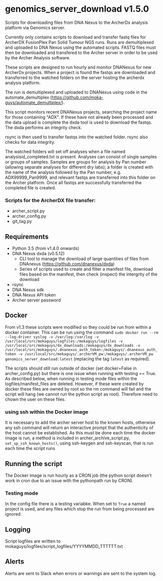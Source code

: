 # genomics_server_download v1.5.0
Scripts for downloading files from DNA Nexus to the ArcherDx analysis platform via Genomics server.

Currently only contains scripts to download and transfer fastq files for ArcherDX FusionPlex Pan Solid Tumour NGS runs. Runs are demultiplexed and uploaded to DNA Nexus using the automated scripts. FASTQ files must then be downloaded and transfered to the Archer server in order to be used by the Archer Analysis software.

These scripts are designed to run hourly and monitor DNANexus for new ArcherDx projects. When a project is found the fastqs are downloaded and transferred to the watched folders on the server hosting the archerdx analysis platform.

The run is demultiplexed and uploaded to DNANexus using code in the automate_demultiplex (https://github.com/moka-guys/automate_demultiplex/).

This script monitors recent DNANexus projects, searching the project name for those containing "ADX". If these have not already been processed and the data upload is complete the dxda tool is used to download the fastqs. The dxda performs an integrity check.

rsync is then used to transfer fastqs into the watched folder. rsync also checks for data integrity.

The watched folders will set off analyses when a file named analysisid_completed.txt is present. Analyses can consist of single samples or groups of samples. Samples are groups for analysis by Pan number (allowing separate analyses for different dry labs); a folder is created with the name of the analysis followed by the Pan number, e.g. ADX99999_Pan9999, and relevant fastqs are transferred into this folder on the Archer platform. Once all fastqs are successfully transferred the completed file is created.

### Scripts for the ArcherDX file transfer:
* archer_script.py
* archer_config.py
* git_tag.py

## Requirements
* Python 3.5 (from v1.4.0 onwards)
* DNA Nexus dxda (v0.5.12)
    * CLI tool to manage the download of large quantities of files from DNAnexus (https://github.com/dnanexus/dxda)
    * Series of scripts used to create and filter a manifest file, download files based on the manifest, then check (inspect) the intergrity of the download
* rsync
* DNA Nexus sdk
* DNA Nexus API token
* Archer server password

## Docker
From v1.3 these scripts were modified so they could be run from within a docker container. This can be run using the command 
`sudo docker run --rm --log-driver syslog -v /var/log:/var/log -v /usr/local/src/mokaguys/logfiles:/mokaguys/logfiles -v /usr/local/src/mokaguys/dx_downloads:/mokaguys/dx_downloads -v /usr/local/src/mokaguys/.dnanexus_auth_token:/mokaguys/.dnanexus_auth_token -v /usr/local/src/mokaguys/.archerVM_pw:/mokaguys/.archerVM_pw genomics_server_download:latest`
(replacing the tag `latest` as required).

The scripts should still run outside of docker (set docker=False in archer_config.py) but there is one issue when running with testing == True. As described below, when running in testing mode files within the logfiles/manifest_files are deleted. However, if these were created by docker these files are owned by root so the rm command will fail and the script will hang (we cannot run the python script as root). Therefore need to chown the user on these files.

### using ssh within the Docker image
It is necessary to add the archer server host to the known hosts, otherwise any ssh command will return an interactive prompt that the authenticity of the host cannot be established. As this must be done each time the docker image is run, a method is included in archer_archive_script.py, `set_up_ssh_known_hosts()`, using ssh-keygen and ssh-keyscan, that is run each time the script runs 

## Running the script
The Docker image is run hourly as a CRON job (the python script doesn't work in cron due to an issue with the pythonpath run by CRON). 

### Testing mode
In the config file there is a testing variabke.
When set to `True` a named project is used, and any files which stop the run from being processed are ignored.

## Logging
Script logfiles are written to mokaguys/logfiles/script_logfiles/YYYYMMDD_TTTTTT.txt

## Alerts
Alerts are sent to Slack when errors or warnings are sent to the system log.